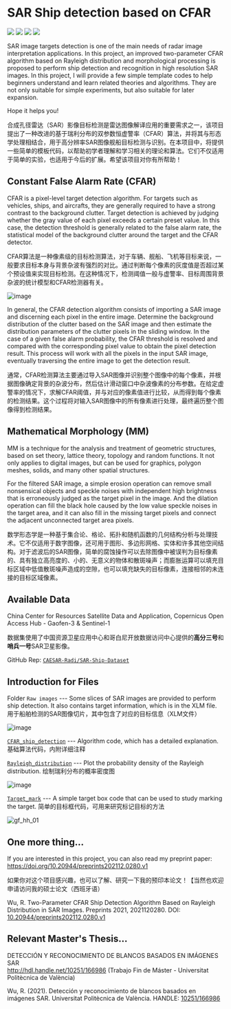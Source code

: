 # SAR Ship detection based on CFAR

![](https://img.shields.io/github/stars/Rc-W024/SAR_Ship_detection_CFAR.svg)
![](https://img.shields.io/github/forks/Rc-W024/SAR_Ship_detection_CFAR.svg)
![](https://img.shields.io/github/issues/Rc-W024/SAR_Ship_detection_CFAR.svg)
![](https://img.shields.io/static/v1?label=%F0%9F%8C%9F&message=If%20Useful&style=flat&color=BC4E99)

SAR image targets detection is one of the main needs of radar image interpretation applications. In this project, an improved two-parameter CFAR algorithm based on Rayleigh distribution and morphological processing is proposed to perform ship detection and recognition in high resolution SAR images. In this project, I will provide a few simple template codes to help beginners understand and learn related theories and algorithms. They are not only suitable for simple experiments, but also suitable for later expansion. 

Hope it helps you!

合成孔径雷达（SAR）影像目标检测是雷达图像解译应用的重要需求之一，该项目提出了一种改进的基于瑞利分布的双参数恒虚警率（CFAR）算法，并将其与形态学处理相结合，用于高分辨率SAR图像舰船目标检测与识别。在本项目中，将提供一些简单的模板代码，以帮助初学者理解和学习相关的理论和算法。它们不仅适用于简单的实验，也适用于今后的扩展。希望该项目对你有所帮助！

## Constant False Alarm Rate (CFAR)
CFAR is a pixel-level target detection algorithm. For targets such as vehicles, ships, and aircrafts, they are generally required to have a strong contrast to the background clutter. Target detection is achieved by judging whether the gray value of each pixel exceeds a certain preset value. In this case, the detection threshold is generally related to the false alarm rate, the statistical model of the background clutter around the target and the CFAR detector.

CFAR算法是一种像素级的目标检测算法，对于车辆、舰船、飞机等目标来说，一般要求目标本身与背景杂波有强烈的对比。通过判断每个像素的灰度值是否超过某个预设值来实现目标检测。在这种情况下，检测阈值一般与虚警率、目标周围背景杂波的统计模型和CFAR检测器有关。

![image](https://user-images.githubusercontent.com/97808991/149919888-7098ff76-ead1-4d0f-9dfd-b47c1d5d6aec.png)

In general, the CFAR detection algorithm consists of importing a SAR image and discerning each pixel in the entire image. Determine the background distribution of the clutter based on the SAR image and then estimate the distribution parameters of the clutter pixels in the sliding window. In the case of a given false alarm probability, the CFAR threshold is resolved and compared with the corresponding pixel value to obtain the pixel detection result. This process will work with all the pixels in the input SAR image, eventually traversing the entire image to get the detection result.

通常，CFAR检测算法主要通过导入SAR图像并识别整个图像中的每个像素，并根据图像确定背景的杂波分布，然后估计滑动窗口中杂波像素的分布参数。在给定虚警率的情况下，求解CFAR阈值，并与对应的像素值进行比较，从而得到每个像素的检测结果。这个过程将对输入SAR图像中的所有像素进行处理，最终遍历整个图像得到检测结果。

## Mathematical Morphology (MM)
MM is a technique for the analysis and treatment of geometric structures, based on set theory, lattice theory, topology and random functions. It not only applies to digital images, but can be used for graphics, polygon meshes, solids, and many other spatial structures.

For the filtered SAR image, a simple erosion operation can remove small nonsensical objects and speckle noises with independent high brightness that is erroneously judged as the target pixel in the image. And the dilation operation can fill the black hole caused by the low value speckle noises in the target area, and it can also fill in the missing target pixels and connect the adjacent unconnected target area pixels.

数学形态学是一种基于集合论、格论、拓扑和随机函数的几何结构分析与处理技术。它不仅适用于数字图像，还可用于图形、多边形网格、实体和许多其他空间结构。对于滤波后的SAR图像，简单的腐蚀操作可以去除图像中被误判为目标像素的、具有独立高亮度的、小的、无意义的物体和散斑噪声；而膨胀运算可以填充目标区域中低值散斑噪声造成的空隙，也可以填充缺失的目标像素，连接相邻的未连接的目标区域像素。

## Available Data
China Center for Resources Satellite Data and Application, Copernicus Open Access Hub - Gaofen-3 & Sentinel-1

数据集使用了中国资源卫星应用中心和哥白尼开放数据访问中心提供的**高分三号**和**哨兵一号**SAR卫星影像。

GitHub Rep: [`CAESAR-Radi/SAR-Ship-Dataset`](https://github.com/CAESAR-Radi/SAR-Ship-Dataset)

## Introduction for Files
Folder `Raw images` --- Some slices of SAR images are provided to perform ship detection. It also contains target information, which is in the XLM file. 用于船舶检测的SAR图像切片，其中包含了对应的目标信息（XLM文件）

![image](https://user-images.githubusercontent.com/97808991/149931264-456b8d39-c7f2-423b-ba48-a471109e8844.png)

[`CFAR_ship_detection`](https://github.com/Rc-W024/SAR_Ship_detection_CFAR/blob/main/CAFR_ship_detection.m) --- Algorithm code, which has a detailed explanation. 基础算法代码，内附详细注释

[`Rayleigh_distribution`](https://github.com/Rc-W024/SAR_Ship_detection_CFAR/blob/main/Rayleigh_distribution.m) --- Plot the probability density of the Rayleigh distribution. 绘制瑞利分布的概率密度图

![image](https://user-images.githubusercontent.com/97808991/149931239-b8c9b1b2-2e62-40c5-acec-c2fac02278e4.png)

[`Target_mark`](https://github.com/Rc-W024/SAR_Ship_detection_CFAR/blob/main/Target_mark.m) --- A simple target box code that can be used to study marking the target. 简单的目标框代码，可用来研究标记目标的方法

![gf_hh_01](https://user-images.githubusercontent.com/97808991/149931364-a7f6d9e7-230b-4d32-b9d8-912184051510.png)

## One more thing...
If you are interested in this project, you can also read my preprint paper: https://doi.org/10.20944/preprints202112.0280.v1

如果你对这个项目感兴趣，也可以了解、研究一下我的预印本论文！【当然也欢迎申请访问我的硕士论文（西班牙语）

Wu, R. Two-Parameter CFAR Ship Detection Algorithm Based on Rayleigh Distribution in SAR Images. Preprints 2021, 2021120280. DOI: [10.20944/preprints202112.0280.v1](https://doi.org/10.20944/preprints202112.0280.v1)

## Relevant Master's Thesis...
DETECCIÓN Y RECONOCIMIENTO DE BLANCOS BASADOS EN IMÁGENES SAR<br>http://hdl.handle.net/10251/166986 (Trabajo Fin de Máster - Universitat Politècnica de València)

Wu, R. (2021). Detección y reconocimiento de blancos basados en imágenes SAR. Universitat Politècnica de València. HANDLE: [10251/166986](http://hdl.handle.net/10251/166986)
